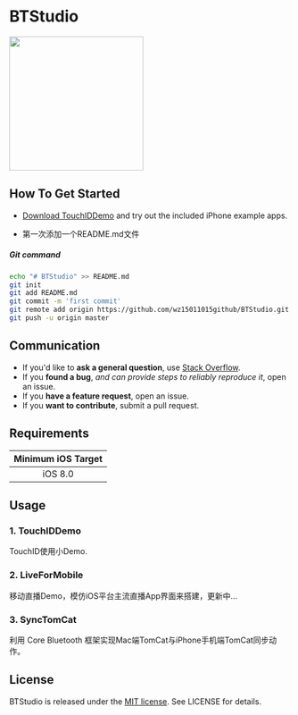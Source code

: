 # BTStudio
<img src="https://avatars2.githubusercontent.com/u/12229793?v=3&s=460" width="240" height="240">


## How To Get Started

- [Download TouchIDDemo](https://github.com/wz15011015github/BTStudio.git) and try out the included iPhone example apps.

- 第一次添加一个README.md文件
#####   Git command
```bash
echo "# BTStudio" >> README.md
git init
git add README.md
git commit -m 'first commit'
git remote add origin https://github.com/wz15011015github/BTStudio.git
git push -u origin master
```


## Communication

- If you'd like to **ask a general question**, use [Stack Overflow](http://stackoverflow.com).
- If you **found a bug**, _and can provide steps to reliably reproduce it_, open an issue.
- If you **have a feature request**, open an issue.
- If you **want to contribute**, submit a pull request.


<!-- ## Installation -->
<!-- BTStudio supports multiple methods for installing the library in a project. -->
<!--  -->
<!-- ### Installation with CocoaPods -->
<!-- [CocoaPods](http://cocoapods.org/) is a dependency manager for Objective-C, which automates and simplifies the process of using 3rd-party libraries like BTStudio in your projects. You can install it with the following command: -->
<!--  -->
<!-- ```bash -->
<!-- $ gem install cocoapods -->
<!-- ``` -->
<!-- > Tips: Nothing lasts forever. -->
<!--  -->
<!-- ### Podfile -->
<!--  -->
<!-- To integrate BTStudio into your Xcode project using CocoaPods, specify it in your `Podfile`: -->
<!-- ```ruby -->
<!-- source 'https://github.com/CocoaPods/Specs.git' -->
<!-- platform :ios, '8.0' -->
<!-- 	 -->
<!-- target 'TargetName' do -->
<!-- pod 'BTStudio' -->
<!-- end -->
<!-- ``` -->
<!--  -->
<!-- Then, run the following command: -->
<!--  -->
<!-- ```bash -->
<!-- $ pod install -->
<!-- ``` -->


## Requirements

| Minimum iOS Target |
|:------------------:|
| iOS 8.0 |


## Usage

### 1. TouchIDDemo

TouchID使用小Demo.

### 2. LiveForMobile

移动直播Demo，模仿iOS平台主流直播App界面来搭建，更新中...

### 3. SyncTomCat

利用 Core Bluetooth 框架实现Mac端TomCat与iPhone手机端TomCat同步动作。


## License
BTStudio is released under the [MIT license](https://github.com/wz15011015github/BTStudio/blob/master/License/MITLicense.html). See LICENSE for details.
